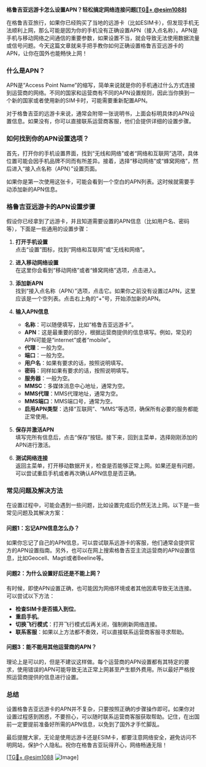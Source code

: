 **格鲁吉亚远游卡怎么设置APN？轻松搞定网络连接问题[[TG💪+ @esim1088](https://t.me/s/esim1088)]**

在格鲁吉亚旅行，如果你已经购买了当地的远游卡（比如ESIM卡），但发现手机无法顺利上网，那么可能是因为你的手机没有正确设置APN（接入点名称）。APN是手机与移动网络之间通信的重要参数，如果设置不当，就会导致无法使用数据流量或信号问题。今天这篇文章就来手把手教你如何正确设置格鲁吉亚远游卡的APN，让你在国外也能畅快上网！

### **什么是APN？**
APN是“Access Point Name”的缩写，简单来说就是你的手机通过什么方式连接到运营商的网络。不同的国家和运营商有不同的APN设置规则，因此当你换到一个新的国家或者使用新的SIM卡时，可能需要重新配置APN。

对于格鲁吉亚的远游卡来说，通常会附带一张说明书，上面会标明具体的APN设置信息。如果没有，你可以直接联系运营商客服，他们会提供详细的设置步骤。

### **如何找到你的APN设置选项？**
首先，打开你的手机设置界面，找到“无线和网络”或者“网络和互联网”选项，具体位置可能会因手机品牌不同而有所差异。接着，选择“移动网络”或“蜂窝网络”，然后进入“接入点名称（APN）”设置页面。

如果你是第一次使用这张卡，可能会看到一个空白的APN列表。这时候就需要手动添加新的APN信息。

### **格鲁吉亚远游卡的APN设置步骤**
假设你已经拿到了远游卡，并且知道需要设置的APN信息（比如用户名、密码等），下面是一些通用的设置步骤：

1. **打开手机设置**  
   点击“设置”图标，找到“网络和互联网”或“无线和网络”。

2. **进入移动网络设置**  
   在这里你会看到“移动网络”或者“蜂窝网络”选项，点击进入。

3. **添加新APN**  
   找到“接入点名称（APN）”选项，点击它。如果你之前没有设置过APN，这里应该是一个空列表。点击右上角的“+”号，开始添加新的APN。

4. **输入APN信息**  
   - **名称**：可以随便填写，比如“格鲁吉亚远游卡”。  
   - **APN**：这是最重要的部分，根据运营商提供的信息填写。例如，常见的APN可能是“internet”或者“mobile”。  
   - **代理**：一般为空。  
   - **端口**：一般为空。  
   - **用户名**：如果有要求的话，按照说明填写。  
   - **密码**：同样如果有要求的话，按照说明填写。  
   - **服务器**：一般为空。  
   - **MMSC**：多媒体消息中心地址，通常为空。  
   - **MMS代理**：MMS代理地址，通常为空。  
   - **MMS端口**：MMS端口号，通常为空。  
   - **启用APN类型**：选择“互联网”、“MMS”等选项，确保所有必要的服务都能正常使用。

5. **保存并激活APN**  
   填写完所有信息后，点击“保存”按钮。接下来，回到主菜单，选择刚刚添加的APN进行激活。

6. **测试网络连接**  
   返回主菜单，打开移动数据开关，检查是否能够正常上网。如果还是有问题，可以尝试重启手机或者再次确认APN信息是否正确。

### **常见问题及解决方法**
在设置过程中，可能会遇到一些问题，比如设置完成后仍然无法上网。以下是一些常见问题及其解决方案：

#### **问题1：忘记APN信息怎么办？**
如果你忘记了自己的APN信息，可以尝试联系远游卡的客服，他们通常会提供官方的APN设置指南。另外，也可以在网上搜索格鲁吉亚主流运营商的APN设置信息，比如Geocell、Magti或者Beeline等。

#### **问题2：为什么设置好后还是不能上网？**
有时候，即使APN设置正确，也可能因为网络环境或者其他因素导致无法连接。可以尝试以下方法：
- **检查SIM卡是否插入到位**。
- **重启手机**。
- **切换飞行模式**：打开飞行模式后再关闭，强制刷新网络连接。
- **联系客服**：如果以上方法都不奏效，可以直接联系运营商客服寻求帮助。

#### **问题3：能不能用其他运营商的APN？**
理论上是可以的，但是不建议这样做。每个运营商的APN设置都有其特定的要求，使用错误的APN可能导致无法正常上网甚至产生额外费用。所以最好严格按照运营商提供的信息进行设置。

### **总结**
设置格鲁吉亚远游卡的APN并不复杂，只要按照正确的步骤操作即可。如果你对设置过程感到困惑，不要担心，可以随时联系运营商客服获取帮助。记住，在出国前一定要提前准备好所需的APN信息，以免到了国外才手忙脚乱。

最后提醒大家，无论是使用远游卡还是ESIM卡，都要注意网络安全，避免访问不明网站，保护个人隐私。祝你在格鲁吉亚玩得开心，网络畅通无阻！

[[TG💪+ @esim1088](https://t.me/s/esim1088) ![Image](https://i.postimg.cc/4NQfJmqS/Snipaste-2025-05-13-00-14-12.png)]